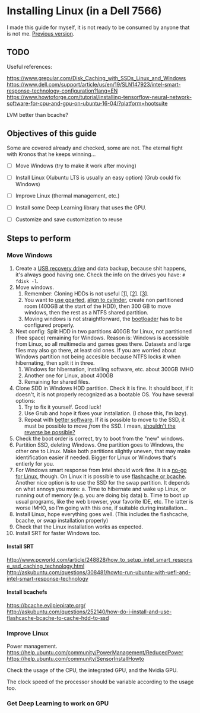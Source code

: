 # Installing Linux (in a Dell 7566)

I made this guide for myself, it is not ready to be consumed by anyone that is not me.
[Previous version](https://github.com/trylks/trylks/blob/4d1fd6338b37d0fc67493064f885e8576a8b1913/linux/install.md).

## TODO

Useful references:

https://www.grepular.com/Disk_Caching_with_SSDs_Linux_and_Windows  
https://www.dell.com/support/article/us/en/19/SLN147923/intel-smart-response-technology-configuration?lang=EN  
https://www.howtoforge.com/tutorial/installing-tensorflow-neural-network-software-for-cpu-and-gpu-on-ubuntu-16-04/?platform=hootsuite

LVM better than bcache?

## Objectives of this guide

Some are covered already and checked, some are not. The eternal fight with Kronos that he keeps winning...

- [ ] Move Windows (try to make it work after moving)
- [ ] Install Linux (Xubuntu LTS is usually an easy option) (Grub could fix Windows)
- [ ] Improve Linux (thermal management, etc.)
- [ ] Install some Deep Learning library that uses the GPU.
- [ ] Customize and save customization to reuse


## Steps to perform

### Move Windows

1. Create a [USB recovery drive](https://support.microsoft.com/en-us/instantanswers/3a747883-b706-43a5-a286-9e98f886d490/create-a-recovery-drive) and data backup, because shit happens, it's always good having one. Check the info on the drives you have: `# fdisk -l`.
1. Move windows.
    1. Remember: Cloning HDDs is not useful
[[1]](http://lifehacker.com/5837543/how-to-migrate-to-a-solid-state-drive-without-reinstalling-windows),
[[2]](http://www.partition-tool.com/partition-magic/free-download-partition-magic-full-version.html).
[[3]](http://lifehacker.com/5517688/how-to-upgrade-your-tiny-hard-drive-to-a-spacious-new-one-and-keep-your-data-intact).
    1. You want to
[use gparted](http://www.linuxquestions.org/questions/linux-newbie-8/gparted-partitioning-options-align-to-cylinder-or-to-mib-834366/),
[align to cylinder](https://www.thomas-krenn.com/en/wiki/Partition_Alignment),
create non partitioned room (400GB at the start of the HDD), then 300 GB to move windows, then the rest as a NTFS shared partition.
    1. Moving windows is not straightforward, the [bootloader](https://www.howtogeek.com/howto/32523/how-to-manually-repair-windows-7-boot-loader-problems/) has to be configured properly.
1. Next config:
    Split HDD in two partitions 400GB for Linux, not partitioned (free space) remaining for Windows.
    Reason is: Windows is accessible from Linux, so all multimedia and games goes there.
    Datasets and large files may also go there, at least old ones.
    If you are worried about Windows partition not being accesible because NTFS locks it when hibernating, then split it in three.    
      1. Windows for hibernation, installing software, etc. about 300GB IMHO
      2. Another one for Linux, about 400GB
      3. Remaining for shared files.
1. Clone SDD in Windows HDD partition.
   Check it is fine.
   It should boot, if it doesn't, it is not properly recognized as a bootable OS.
   You have several options:   
      1. Try to fix it yourself. Good luck!
      1. Use Grub and hope it fixes your installation. (I chose this, I'm lazy).
      1. Repeat with [better software](http://windowsreport.com/move-windows-10-ssd/).
         If it is possible to move to the SSD, it must be possible to move _from_ the SSD.
         I mean, [shouldn't the reverse be possible?](https://youtu.be/9DLQyo3NntE?t=1m11s)
1. Check the boot order is correct, try to boot from the "new" windows.
1. Partition SSD, deleting Windows. One partition goes to Windows, the other one to Linux.
   Make both partitions slightly uneven, that may make identification easier if needed.
   Bigger for Linux or Windows that's entierly for you.
1. For Windows smart response from Intel should work fine.
   It is a [no-go for Linux](http://askubuntu.com/questions/308481/howto-run-ubuntu-with-uefi-and-intel-smart-response-technology), though.
   On Linux it is possible to use [flashcache or bcache](http://askubuntu.com/questions/252140/how-do-i-install-and-use-flashcache-bcache-to-cache-hdd-to-ssd).
   Another nice option is to use the SSD for the swap partition.
   It depends on what annoys you more:
     a. Time to hibernate and wake up Linux, or running out of memory (e.g. you are doing big data)
     b. Time to boot up usual programs, like the web browser, your favorite IDE, etc.
   The latter is worse IMHO, so I'm going with this one, if suitable during installation...
1. Install Linux, hope everything goes well. (This includes the flashcache, bcache, or swap installation properly)
1. Check that the Linux installation works as expected.
1. Install SRT for faster Windows too.

#### Install SRT

http://www.pcworld.com/article/248828/how_to_setup_intel_smart_response_ssd_caching_technology.html
http://askubuntu.com/questions/308481/howto-run-ubuntu-with-uefi-and-intel-smart-response-technology

#### Install bcachefs

https://bcache.evilpiepirate.org/
http://askubuntu.com/questions/252140/how-do-i-install-and-use-flashcache-bcache-to-cache-hdd-to-ssd

### Improve Linux

Power management.
https://help.ubuntu.com/community/PowerManagement/ReducedPower
https://help.ubuntu.com/community/SensorInstallHowto

Check the usage of the CPU, the integrated GPU, and the Nvidia GPU.

The clock speed of the processor should be variable according to the usage too.

### Get Deep Learning to work on GPU


